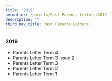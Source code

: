 ```yaml
---
title: "2019"
permalink: /parents/Past-Parents-Letters/2019
description: ""
third_nav_title: Past Parents Letters
---
```



### 2019
* Parents Letter Term 4
* Parents Letter Term 3 Issue 2
* Parents Letter Term 3
* Parents Letter Term 2
* Parents Letter Term 1